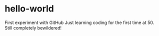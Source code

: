 # hello-world
First experiment with GitHub
Just learning coding for the first time at 50. Still completely bewildered!
